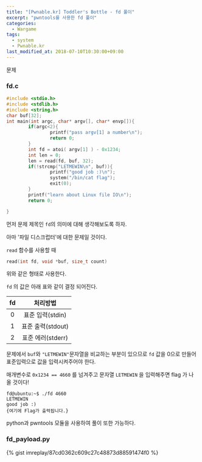 ```yaml
---
title: "[Pwnable.kr] Toddler's Bottle - fd 풀이"
excerpt: "pwntools를 사용한 fd 풀이"
categories: 
  - Wargame
tags: 
  - system
  - Pwnable.kr
last_modified_at: 2018-07-10T10:30:00+09:00
---
```


문제

### fd.c

```c
#include <stdio.h>
#include <stdlib.h>
#include <string.h>
char buf[32];
int main(int argc, char* argv[], char* envp[]){
        if(argc<2){
                printf("pass argv[1] a number\n");
                return 0;
        }
        int fd = atoi( argv[1] ) - 0x1234;
        int len = 0;
        len = read(fd, buf, 32);
        if(!strcmp("LETMEWIN\n", buf)){
                printf("good job :)\n");
                system("/bin/cat flag");
                exit(0);
        }
        printf("learn about Linux file IO\n");
        return 0;

}
```

먼저 문제 제목인 `fd`의 의미에 대해 생각해보도록 하자.

아마 '파일 디스크럽터'에 대한 문제일 것이다.

`read` 함수를 사용할 때

```c
read(int fd, void *buf, size_t count)
```
위와 같은 형태로 사용한다.

`fd` 의 값은 아래 표와 같이 결정 되어진다.

| fd  | 처리방법 |
|:---:|:-------:|
| 0   | 표준 입력(stdin)  |
| 1   | 표준 출력(stdout) |
| 2   | 표준 에러(stderr) |

문제에서 `buf`와 `"LETMEWIN"`문자열을 비교하는 부분이 있으므로 `fd` 값을 0으로 만들어 표준입력으로 값을 입력시켜주어야 한다.

매개변수로 `0x1234 == 4660` 를 넘겨주고 문자열 `LETMEWIN` 을 입력해주면 flag 가 나올 것이다!

```
fd@ubuntu:~$ ./fd 4660
LETMEWIN
good job :)
{여기에 Flag가 출력됩니다.}
```

python과 pwntools 모듈을 사용하여 풀이 또한 가능하다.

### fd_payload.py
{% gist imreplay/87cd0362c609c27c48873d88591474f0 %}

